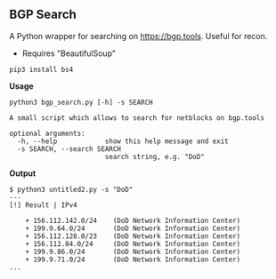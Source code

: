 ## BGP Search
A Python wrapper for searching on https://bgp.tools. Useful for recon.
- Requires "BeautifulSoup"
```
pip3 install bs4
```
**Usage**
```
python3 bgp_search.py [-h] -s SEARCH

A small script which allows to search for netblocks on bgp.tools

optional arguments:
  -h, --help            show this help message and exit
  -s SEARCH, --search SEARCH
                        search string, e.g. "DoD"
```

**Output**
```
$ python3 untitled2.py -s "DoD"
---
[!] Result | IPv4

	+ 156.112.142.0/24    (DoD Network Information Center)
	+ 199.9.64.0/24	      (DoD Network Information Center)
	+ 156.112.128.0/23    (DoD Network Information Center)
	+ 156.112.84.0/24     (DoD Network Information Center)
	+ 199.9.86.0/24       (DoD Network Information Center)
	+ 199.9.71.0/24	      (DoD Network Information Center)
...
```
